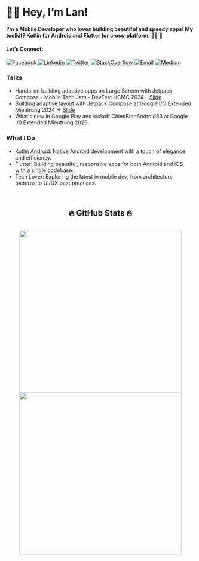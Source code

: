 # 👩‍💻 Hey, I’m Lan! 

#### I’m a Mobile Developer who loves building beautiful and speedy apps! My toolkit? Kotlin for Android and Flutter for cross-platform. 🎩✨ 🚀

#### Let’s Connect:

[![Facebook](https://img.shields.io/badge/facebook-%231877F2.svg?&style=for-the-badge&logo=facebook&logoColor=white)](https://www.facebook.com/lan.luungoc2209)
[![Linkedin](https://img.shields.io/badge/linkedin-%230077B5.svg?&style=for-the-badge&logo=linkedin&logoColor=white)](https://www.linkedin.com/in/lanltn)
[![Twitter](https://img.shields.io/badge/twitter-%231DA1F2.svg?&style=for-the-badge&logo=twitter&logoColor=white)](https://x.com/ngoclan00349235)
[![StackOverflow](https://img.shields.io/badge/stackoverflow-%23F48024.svg?&style=for-the-badge&logo=stackoverflow&logoColor=white)](https://stackoverflow.com/users/8666157/n-lanluu)
[![Email](https://img.shields.io/badge/gmail-%23EA4335.svg?&style=for-the-badge&logo=gmail&logoColor=white)](mailto:luungoclan007@gmail.com?subject=[Freelancer]%20Hello)
[![Medium](https://img.shields.io/badge/medium-%230077B5.svg?&style=for-the-badge&logo=medium&logoColor=black)](https://medium.com/@lanltn/)

### Talks
- Hands-on building adaptive apps on Large Screen with Jetpack Compose - Mobile Tech Jam - DevFest HCMC 2024 - [Slide](https://docs.google.com/presentation/d/1A_uCDbTChmW3URV2wxJG0yfSiU8_na4R4dDYOYQQA10/edit#slide=id.g313646d0293_1_9)
- Building adaptive layout with Jetpack Compose at Google I/O Extended Mientrung 2024 -> [Slide](https://docs.google.com/presentation/d/1Tq7jIMcG5fN33jRDIpLq3b8el_-aWy_MazkKeTUT_FQ/edit#slide=id.g1f133acde25_5_4) 
- What's new in Google Play and kickoff ChienBinhAndroidS3 at Google I/0 Extended Mientrung 2023 

### What I Do
- Kotlin Android: Native Android development with a touch of elegance and efficiency.
- Flutter: Building beautiful, responsive apps for both Android and iOS with a single codebase.
- Tech Lover: Exploring the latest in mobile dev, from architecture patterns to UI/UX best practices.
  
<br>
<h2 align="center">🔥 GitHub Stats 🔥</h2>
<br>

<div align=center>
  </a>
  <a href="#" title="luungoclan">
    <img align="center" width="434" src="https://github-readme-stats.vercel.app/api?username=LuuNgocLan&show_icons=true&theme=react&border_color=61dafb&hide_border=true" />
  </a>
</div>

<div align=center>
   <a href="#" title="luungoclan">
<img align="center" width="434" src="https://streak-stats.demolab.com?user=LuuNgocLan&theme=highcontrast&hide_border=true&date_format=M%20j%5B%2C%20Y%5D"/>
   </a>
</div>

